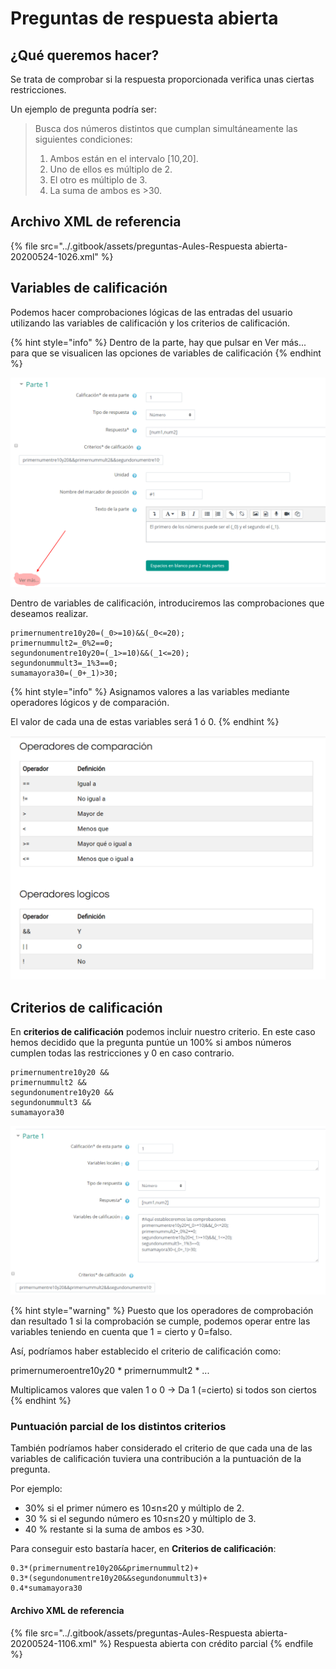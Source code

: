 # Preguntas de respuesta abierta

## ¿Qué queremos hacer?

Se trata de comprobar si la respuesta proporcionada verifica unas ciertas restricciones.

Un ejemplo de pregunta podría ser:&#x20;

> Busca dos números distintos que cumplan simultáneamente las siguientes condiciones:
>
> 1. Ambos están en el intervalo \[10,20].
> 2. Uno de ellos es múltiplo de 2.
> 3. El otro es múltiplo de 3.
> 4. La suma de ambos es >30.

## Archivo XML de referencia&#x20;

{% file src="../.gitbook/assets/preguntas-Aules-Respuesta abierta-20200524-1026.xml" %}

## Variables de calificación

Podemos hacer comprobaciones lógicas de las entradas del usuario utilizando las variables de calificación y los criterios de calificación.

{% hint style="info" %}
Dentro de la parte, hay que pulsar en Ver más... para que se visualicen las opciones de variables de calificación
{% endhint %}

![](<../.gitbook/assets/image (73).png>)

Dentro de variables de calificación, introduciremos las comprobaciones que deseamos realizar.

```
primernumentre10y20=(_0>=10)&&(_0<=20);
primernummult2=_0%2==0;
segundonumentre10y20=(_1>=10)&&(_1<=20);
segundonummult3=_1%3==0;
sumamayora30=(_0+_1)>30;
```

{% hint style="info" %}
Asignamos valores a las variables mediante operadores lógicos y de comparación.

El valor de cada una de estas variables será 1 ó 0.
{% endhint %}

![](<../.gitbook/assets/image (44).png>)

## Criterios de calificación

En **criterios de calificación** podemos incluir nuestro criterio. En este caso hemos decidido que la pregunta puntúe un 100% si ambos números cumplen todas las restricciones y 0 en caso contrario.

```
primernumentre10y20 &&
primernummult2 &&
segundonumentre10y20 &&
segundonummult3 &&
sumamayora30
```

![](<../.gitbook/assets/image (116).png>)

{% hint style="warning" %}
Puesto que los operadores de comprobación dan resultado 1 si la comprobación se cumple, podemos operar entre las variables teniendo en cuenta que 1 = cierto y 0=falso.

Así, podríamos haber establecido el criterio de calificación como:

primernumeroentre10y20 \* primernummult2 \* ...

Multiplicamos valores que valen 1 o 0 -> Da 1 (=cierto) si todos son ciertos
{% endhint %}

### Puntuación parcial de los distintos criterios

También podríamos haber considerado el criterio de que cada una de las variables de calificación tuviera una contribución a la puntuación de la pregunta.

Por ejemplo:&#x20;

* 30% si el primer número es 10≤n≤20 y múltiplo de 2.
* 30 % si el segundo número es 10≤n≤20 y múltiplo de 3.
* 40 % restante si la suma de ambos es >30.

Para conseguir esto bastaría hacer, en **Criterios de calificación**:

```
0.3*(primernumentre10y20&&primernummult2)+
0.3*(segundonumentre10y20&&segundonummult3)+
0.4*sumamayora30
```

#### Archivo XML de referencia&#x20;

{% file src="../.gitbook/assets/preguntas-Aules-Respuesta abierta-20200524-1106.xml" %}
Respuesta abierta con crédito parcial
{% endfile %}
